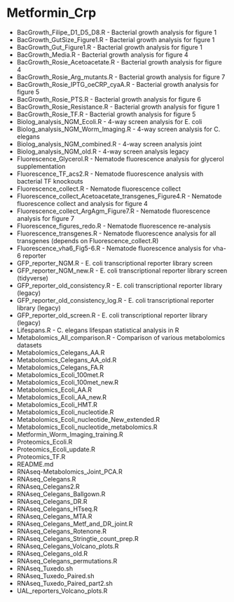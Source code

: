 # Metformin_Crp
- BacGrowth_Filipe_D1_D5_D8.R - Bacterial growth analysis for figure 1
- BacGrowth_GutSize_Figure1.R - Bacterial growth analysis for figure 1
- BacGrowth_Gut_Figure1.R - Bacterial growth analysis for figure 1
- BacGrowth_Media.R - Bacterial growth analysis for figure 4
- BacGrowth_Rosie_Acetoacetate.R - Bacterial growth analysis for figure 4
- BacGrowth_Rosie_Arg_mutants.R - Bacterial growth analysis for figure 7
- BacGrowth_Rosie_IPTG_oeCRP_cyaA.R - Bacterial growth analysis for figure 5
- BacGrowth_Rosie_PTS.R - Bacterial growth analysis for figure 6
- BacGrowth_Rosie_Resistance.R - Bacterial growth analysis for figure 1
- BacGrowth_Rosie_TF.R - Bacterial growth analysis for figure 5
- Biolog_analysis_NGM_Ecoli.R - 4-way screen analysis for E. coli
- Biolog_analysis_NGM_Worm_Imaging.R - 4-way screen analysis for C. elegans
- Biolog_analysis_NGM_combined.R - 4-way screen analysis joint
- Biolog_analysis_NGM_old.R - 4-way screen analysis legacy
- Fluorescence_Glycerol.R - Nematode fluorescence analysis for glycerol supplementation
- Fluorescence_TF_acs2.R - Nematode fluorescence analysis with bacterial TF knockouts
- Fluorescence_collect.R - Nematode fluorescence collect
- Fluorescence_collect_Acetoacetate_transgenes_Figure4.R - Nematode fluorescence collect and analysis for figure 4
- Fluorescence_collect_ArgAgm_Figure7.R - Nematode fluorescence analysis for figure 7
- Fluorescence_figures_redo.R - Nematode fluorescence re-analysis
- Fluorescence_transgenes.R - Nematode fluorescence analysis for all transgenes (depends on Fluorescence_collect.R)
- Fluorescence_vha6_Fig5-6.R - Nematode fluorescence analysis for vha-6 reporter
- GFP_reporter_NGM.R - E. coli transcriptional reporter library screen
- GFP_reporter_NGM_new.R - E. coli transcriptional reporter library screen (tidyverse)
- GFP_reporter_old_consistency.R - E. coli transcriptional reporter library (legacy)
- GFP_reporter_old_consistency_log.R - E. coli transcriptional reporter library (legacy)
- GFP_reporter_old_screen.R - E. coli transcriptional reporter library (legacy)
- Lifespans.R - C. elegans lifespan statistical analysis in R
- Metabolomics_All_comparison.R - Comparison of various metabolomics datasets
- Metabolomics_Celegans_AA.R
- Metabolomics_Celegans_AA_old.R
- Metabolomics_Celegans_FA.R
- Metabolomics_Ecoli_100met.R
- Metabolomics_Ecoli_100met_new.R
- Metabolomics_Ecoli_AA.R
- Metabolomics_Ecoli_AA_new.R
- Metabolomics_Ecoli_HMT.R
- Metabolomics_Ecoli_nucleotide.R
- Metabolomics_Ecoli_nucleotide_New_extended.R
- Metabolomics_Ecoli_nucleotide_metabolomics.R
- Metformin_Worm_Imaging_training.R
- Proteomics_Ecoli.R
- Proteomics_Ecoli_update.R
- Proteomics_TF.R
- README.md
- RNAseq-Metabolomics_Joint_PCA.R
- RNAseq_Celegans.R
- RNAseq_Celegans2.R
- RNAseq_Celegans_Ballgown.R
- RNAseq_Celegans_DR.R
- RNAseq_Celegans_HTseq.R
- RNAseq_Celegans_MTA.R
- RNAseq_Celegans_Metf_and_DR_joint.R
- RNAseq_Celegans_Rotenone.R
- RNAseq_Celegans_Stringtie_count_prep.R
- RNAseq_Celegans_Volcano_plots.R
- RNAseq_Celegans_old.R
- RNAseq_Celegans_permutations.R
- RNAseq_Tuxedo.sh
- RNAseq_Tuxedo_Paired.sh
- RNAseq_Tuxedo_Paired_part2.sh
- UAL_reporters_Volcano_plots.R